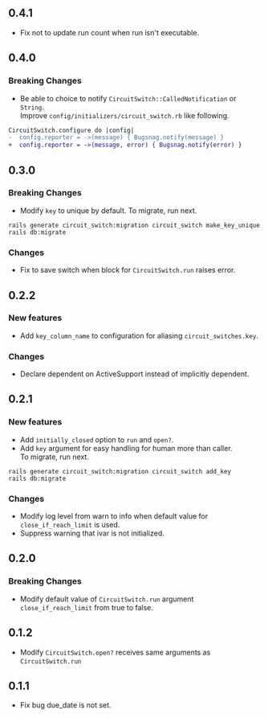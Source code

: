 ## 0.4.1

* Fix not to update run count when run isn't executable.

## 0.4.0

### Breaking Changes

* Be able to choice to notify `CircuitSwitch::CalledNotification` or `String`.  
Improve `config/initializers/circuit_switch.rb` like following.

```diff
CircuitSwitch.configure do |config|
-  config.reporter = ->(message) { Bugsnag.notify(message) }
+  config.reporter = ->(message, error) { Bugsnag.notify(error) }
```

## 0.3.0

### Breaking Changes

* Modify `key` to unique by default.
To migrate, run next.

```
rails generate circuit_switch:migration circuit_switch make_key_unique
rails db:migrate
```

### Changes

* Fix to save switch when block for `CircuitSwitch.run` raises error.

## 0.2.2

### New features

* Add `key_column_name` to configuration for aliasing `circuit_switches.key`.

### Changes

* Declare dependent on ActiveSupport instead of implicitly dependent.

## 0.2.1

### New features

* Add `initially_closed` option to `run` and `open?`.
* Add `key` argument for easy handling for human more than caller.  
To migrate, run next.

```
rails generate circuit_switch:migration circuit_switch add_key
rails db:migrate
```

### Changes

* Modify log level from warn to info when default value for `close_if_reach_limit` is used.
* Suppress warning that ivar is not initialized.

## 0.2.0

### Breaking Changes

* Modify default value of `CircuitSwitch.run` argument `close_if_reach_limit` from true to false.

## 0.1.2

* Modify `CircuitSwitch.open?` receives same arguments as `CircuitSwitch.run`

## 0.1.1

* Fix bug due_date is not set.
